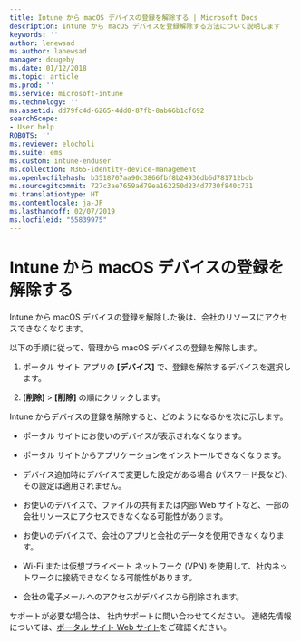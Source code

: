 ```yaml
---
title: Intune から macOS デバイスの登録を解除する | Microsoft Docs
description: Intune から macOS デバイスを登録解除する方法について説明します
keywords: ''
author: lenewsad
ms.author: lanewsad
manager: dougeby
ms.date: 01/12/2018
ms.topic: article
ms.prod: ''
ms.service: microsoft-intune
ms.technology: ''
ms.assetid: dd79fc4d-6265-4dd0-87fb-8ab66b1cf692
searchScope:
- User help
ROBOTS: ''
ms.reviewer: elocholi
ms.suite: ems
ms.custom: intune-enduser
ms.collection: M365-identity-device-management
ms.openlocfilehash: b3518707aa90c3866fbf8b24936db6d781712bdb
ms.sourcegitcommit: 727c3ae7659ad79ea162250d234d7730f840c731
ms.translationtype: HT
ms.contentlocale: ja-JP
ms.lasthandoff: 02/07/2019
ms.locfileid: "55839975"
---
```

# <a name="unenroll-your-macos-device-from-intune"></a>Intune から macOS デバイスの登録を解除する

Intune から macOS デバイスの登録を解除した後は、会社のリソースにアクセスできなくなります。

以下の手順に従って、管理から macOS デバイスの登録を解除します。

1.  ポータル サイト アプリの **[デバイス]** で、登録を解除するデバイスを選択します。

2.  **[削除]** > **[削除]** の順にクリックします。

Intune からデバイスの登録を解除すると、どのようになるかを次に示します。

-   ポータル サイトにお使いのデバイスが表示されなくなります。

-   ポータル サイトからアプリケーションをインストールできなくなります。

-   デバイス追加時にデバイスで変更した設定がある場合 (パスワード長など)、その設定は適用されません。

-   お使いのデバイスで、ファイルの共有または内部 Web サイトなど、一部の会社リソースにアクセスできなくなる可能性があります。

-   お使いのデバイスで、会社のアプリと会社のデータを使用できなくなります。

-   Wi-Fi または仮想プライベート ネットワーク (VPN) を使用して、社内ネットワークに接続できなくなる可能性があります。

-   会社の電子メールへのアクセスがデバイスから削除されます。

サポートが必要な場合は、 社内サポートに問い合わせてください。 連絡先情報については、[ポータル サイト Web サイト](https://go.microsoft.com/fwlink/?linkid=2010980)をご確認ください。
